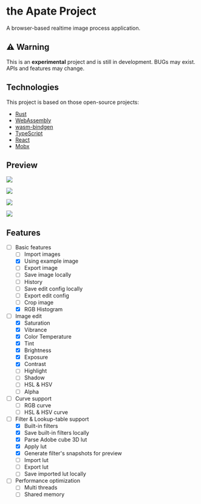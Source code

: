 # the Apate Project
A browser-based realtime image process application.

## ⚠️ Warning
This is an **experimental** project and is still in development. BUGs may exist. APIs and features may change.

## Technologies
This project is based on those open-source projects:
* [Rust](https://www.rust-lang.org/)
* [WebAssembly](https://webassembly.org/)
* [wasm-bindgen](https://github.com/rustwasm/wasm-bindgen)
* [TypeScript](https://www.typescriptlang.org/)
* [React](https://reactjs.org/)
* [Mobx](https://mobx.js.org/README.html)

## Preview

![](https://pic.downk.cc/item/5e21c12f2fb38b8c3c414550.png)

![](https://pic.downk.cc/item/5e21c12f2fb38b8c3c414552.png)

![](https://pic.downk.cc/item/5e21c12f2fb38b8c3c414554.png)

![](https://pic.downk.cc/item/5e21c12f2fb38b8c3c414556.png)

## Features
- [ ] Basic features
    - [ ] Import images
    - [x] Using example image
    - [ ] Export image
    - [ ] Save image locally
    - [ ] History
    - [ ] Save edit config locally
    - [ ] Export edit config
    - [ ] Crop image
    - [x] RGB Histogram

- [ ] Image edit
    - [x] Saturation
    - [x] Vibrance
    - [x] Color Temperature
    - [x] Tint
    - [x] Brightness
    - [x] Exposure
    - [x] Contrast
    - [ ] Highlight
    - [ ] Shadow
    - [ ] HSL & HSV
    - [ ] Alpha

- [ ] Curve support
    - [ ] RGB curve
    - [ ] HSL & HSV curve

- [ ] Filter & Lookup-table support
    - [x] Built-in filters
    - [x] Save built-in filters locally
    - [x] Parse Adobe cube 3D lut
    - [x] Apply lut
    - [x] Generate filter's snapshots for preview
    - [ ] Import lut
    - [ ] Export lut
    - [ ] Save imported lut locally

- [ ] Performance optimization
    - [ ] Multi threads
    - [ ] Shared memory
